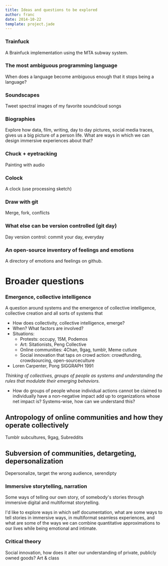 ```yaml
---
title: Ideas and questions to be explored
author: franc
date: 2014-10-22
template: project.jade
---
```


### Trainfuck

A Brainfuck implementation using the MTA subway system.

### The most ambiguous programming language

When does a language become ambiguous enough that it stops being a language?

### Soundscapes

Tweet spectral images of my favorite soundcloud songs

### Biographies

Explore how data, film, writing, day to day pictures, social media traces, gives us a big picture of a person life. What are ways in which we can design immersive experiences about that?

### Chuck + eyetracking

Painting with audio

### Colock

A clock (use processing sketch)

### Draw with git

Merge, fork, conflicts

### What else can be version controlled (git day)

Day version control: commit your day, everyday

### An open-source inventory of feelings and emotions

A directory of emotions and feelings on github.

# Broader questions

### Emergence, collective intelligence

A question around systems and the emergence of collective intelligence, collective creation and all sorts of systems that 

* How does collectivity, collective intelligence, emerge?
* When? What factors are involved?
* Situations:
	- Protests: occupy, 15M, Podemos
	- Art: Sitationists, Peng Collective
	- Online communities: 4Chan, 9gag, tumblr, Meme cutlure
	- Social innovation that taps on crowd action: crowdfunding, crowdsourcing, open-sourceculture
* Loren Carpenter, Pong SIGGRAPH 1991

*Thinking of collectives, groups of people as systems and understanding the rules that modulate their emerging behaviors.*

* How do groups of people whose individual actions cannot be claimed to individually have a non-negative impact add up to organizations whose net impact is? Systems-wise, how can we understand this?


## Antropology of online communities and how they operate collectively

Tumblr subcultures, 9gag, Subreddits

## Subversion of communities, detargeting, depersonalization

Depersonalize, target the wrong audience, serendipty

### Immersive storytelling, narration

Some ways of telling our own story, of somebody's stories through immersive digital and multiformat storytelling.

I'd like to explore ways in which self documentation, what are some ways to tell stories in immersive ways, in multiformat seamless experiences, and what are some of the ways we can combine quantitative approximations to our lives while being emotional and intimate. 

### Critical theory

Social innovation, how does it alter our understanding of private, publicly owned goods?
Art & class